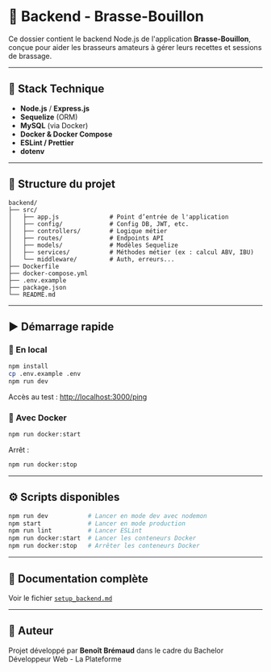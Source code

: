 # 🍺 Backend - Brasse-Bouillon

Ce dossier contient le backend Node.js de l'application **Brasse-Bouillon**, conçue pour aider les brasseurs amateurs à gérer leurs recettes et sessions de brassage.

---

## 🚀 Stack Technique

- **Node.js** / **Express.js**
- **Sequelize** (ORM)
- **MySQL** (via Docker)
- **Docker & Docker Compose**
- **ESLint / Prettier**
- **dotenv**

---

## 📁 Structure du projet

```text
backend/
├── src/
│   ├── app.js              # Point d’entrée de l'application
│   ├── config/             # Config DB, JWT, etc.
│   ├── controllers/        # Logique métier
│   ├── routes/             # Endpoints API
│   ├── models/             # Modèles Sequelize
│   ├── services/           # Méthodes métier (ex : calcul ABV, IBU)
│   └── middleware/         # Auth, erreurs...
├── Dockerfile
├── docker-compose.yml
├── .env.example
├── package.json
└── README.md
```

---

## ▶️ Démarrage rapide

### 🔧 En local

```bash
npm install
cp .env.example .env
npm run dev
```

Accès au test : [http://localhost:3000/ping](http://localhost:3000/ping)

### 🐳 Avec Docker

```bash
npm run docker:start
```

Arrêt :

```bash
npm run docker:stop
```

---

## ⚙️ Scripts disponibles

```bash
npm run dev           # Lancer en mode dev avec nodemon
npm start             # Lancer en mode production
npm run lint          # Lancer ESLint
npm run docker:start  # Lancer les conteneurs Docker
npm run docker:stop   # Arrêter les conteneurs Docker
```

---

## 📄 Documentation complète

Voir le fichier [`setup_backend.md`](../docs/architecture/backend/setup_backend.md)

---

## 📌 Auteur

Projet développé par **Benoît Brémaud** dans le cadre du Bachelor Développeur Web - La Plateforme
